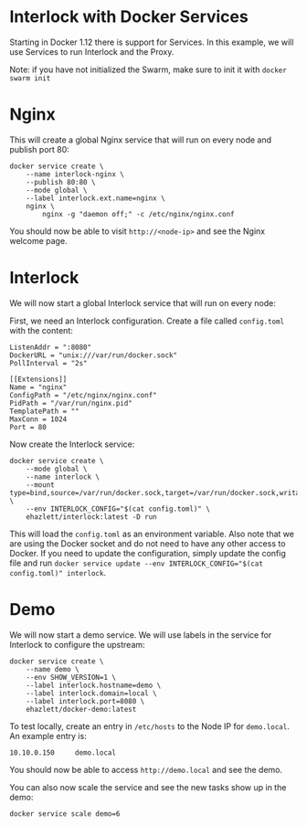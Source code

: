 # Interlock with Docker Services
Starting in Docker 1.12 there is support for Services.  In this example, we
will use Services to run Interlock and the Proxy.

Note: if you have not initialized the Swarm, make sure to init it with `docker swarm init`

# Nginx
This will create a global Nginx service that will run on every node and
publish port 80:

```
docker service create \
    --name interlock-nginx \
    --publish 80:80 \
    --mode global \
    --label interlock.ext.name=nginx \
    nginx \
        nginx -g "daemon off;" -c /etc/nginx/nginx.conf
```

You should now be able to visit `http://<node-ip>` and see the Nginx welcome
page.

# Interlock
We will now start a global Interlock service that will run on every node:

First, we need an Interlock configuration.  Create a file called `config.toml`
with the content:

```
ListenAddr = ":8080"
DockerURL = "unix:///var/run/docker.sock"
PollInterval = "2s"

[[Extensions]]
Name = "nginx"
ConfigPath = "/etc/nginx/nginx.conf"
PidPath = "/var/run/nginx.pid"
TemplatePath = ""
MaxConn = 1024
Port = 80
```

Now create the Interlock service:

```
docker service create \
    --mode global \
    --name interlock \
    --mount type=bind,source=/var/run/docker.sock,target=/var/run/docker.sock,writable=true \
    --env INTERLOCK_CONFIG="$(cat config.toml)" \
    ehazlett/interlock:latest -D run
```

This will load the `config.toml` as an environment variable.  Also note that
we are using the Docker socket and do not need to have any other access to
Docker.  If you need to update the configuration, simply update the config
file and run
`docker service update --env INTERLOCK_CONFIG="$(cat config.toml)" interlock`.

# Demo
We will now start a demo service.  We will use labels in the service for
Interlock to configure the upstream:

```
docker service create \
    --name demo \
    --env SHOW_VERSION=1 \
    --label interlock.hostname=demo \
    --label interlock.domain=local \
    --label interlock.port=8080 \
    ehazlett/docker-demo:latest
```

To test locally, create an entry in `/etc/hosts` to the Node IP for
`demo.local`.  An example entry is:

```
10.10.0.150     demo.local
```

You should now be able to access `http://demo.local` and see the demo.

You can also now scale the service and see the new tasks show up in the demo:

```
docker service scale demo=6
```
